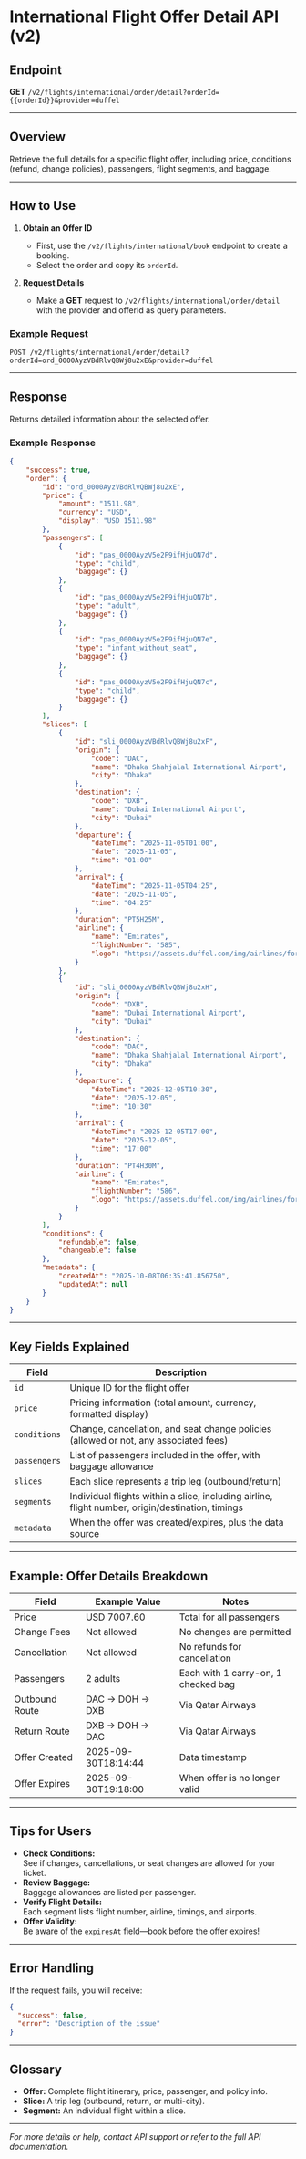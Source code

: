 # International Flight Offer Detail API (v2)

## Endpoint

**GET** `/v2/flights/international/order/detail?orderId={{orderId}}&provider=duffel`

---

## Overview

Retrieve the full details for a specific flight offer, including price, conditions (refund, change policies), passengers, flight segments, and baggage.

---

## How to Use

1. **Obtain an Offer ID**  
   - First, use the `/v2/flights/international/book` endpoint to create a booking.
   - Select the order and copy its `orderId`.

2. **Request Details**
   - Make a **GET** request to `/v2/flights/international/order/detail` with the provider and offerId as query parameters.

### Example Request

```
POST /v2/flights/international/order/detail?orderId=ord_0000AyzVBdRlvQBWj8u2xE&provider=duffel
```

---

## Response

Returns detailed information about the selected offer.

### Example Response

```json
{
    "success": true,
    "order": {
        "id": "ord_0000AyzVBdRlvQBWj8u2xE",
        "price": {
            "amount": "1511.98",
            "currency": "USD",
            "display": "USD 1511.98"
        },
        "passengers": [
            {
                "id": "pas_0000AyzV5e2F9ifHjuQN7d",
                "type": "child",
                "baggage": {}
            },
            {
                "id": "pas_0000AyzV5e2F9ifHjuQN7b",
                "type": "adult",
                "baggage": {}
            },
            {
                "id": "pas_0000AyzV5e2F9ifHjuQN7e",
                "type": "infant_without_seat",
                "baggage": {}
            },
            {
                "id": "pas_0000AyzV5e2F9ifHjuQN7c",
                "type": "child",
                "baggage": {}
            }
        ],
        "slices": [
            {
                "id": "sli_0000AyzVBdRlvQBWj8u2xF",
                "origin": {
                    "code": "DAC",
                    "name": "Dhaka Shahjalal International Airport",
                    "city": "Dhaka"
                },
                "destination": {
                    "code": "DXB",
                    "name": "Dubai International Airport",
                    "city": "Dubai"
                },
                "departure": {
                    "dateTime": "2025-11-05T01:00",
                    "date": "2025-11-05",
                    "time": "01:00"
                },
                "arrival": {
                    "dateTime": "2025-11-05T04:25",
                    "date": "2025-11-05",
                    "time": "04:25"
                },
                "duration": "PT5H25M",
                "airline": {
                    "name": "Emirates",
                    "flightNumber": "585",
                    "logo": "https://assets.duffel.com/img/airlines/for-light-background/full-color-logo/EK.svg"
                }
            },
            {
                "id": "sli_0000AyzVBdRlvQBWj8u2xH",
                "origin": {
                    "code": "DXB",
                    "name": "Dubai International Airport",
                    "city": "Dubai"
                },
                "destination": {
                    "code": "DAC",
                    "name": "Dhaka Shahjalal International Airport",
                    "city": "Dhaka"
                },
                "departure": {
                    "dateTime": "2025-12-05T10:30",
                    "date": "2025-12-05",
                    "time": "10:30"
                },
                "arrival": {
                    "dateTime": "2025-12-05T17:00",
                    "date": "2025-12-05",
                    "time": "17:00"
                },
                "duration": "PT4H30M",
                "airline": {
                    "name": "Emirates",
                    "flightNumber": "586",
                    "logo": "https://assets.duffel.com/img/airlines/for-light-background/full-color-logo/EK.svg"
                }
            }
        ],
        "conditions": {
            "refundable": false,
            "changeable": false
        },
        "metadata": {
            "createdAt": "2025-10-08T06:35:41.856750",
            "updatedAt": null
        }
    }
}
```

---

## Key Fields Explained

| Field            | Description                                                                                         |
|------------------|----------------------------------------------------------------------------------------------------|
| `id`             | Unique ID for the flight offer                                                                      |
| `price`          | Pricing information (total amount, currency, formatted display)                                     |
| `conditions`     | Change, cancellation, and seat change policies (allowed or not, any associated fees)                |
| `passengers`     | List of passengers included in the offer, with baggage allowance                                    |
| `slices`         | Each slice represents a trip leg (outbound/return)                                                  |
| `segments`       | Individual flights within a slice, including airline, flight number, origin/destination, timings    |
| `metadata`       | When the offer was created/expires, plus the data source                                            |

---

## Example: Offer Details Breakdown

| Field            | Example Value                    | Notes                                   |
|------------------|----------------------------------|-----------------------------------------|
| Price            | USD 7007.60                      | Total for all passengers                |
| Change Fees      | Not allowed                      | No changes are permitted                |
| Cancellation     | Not allowed                      | No refunds for cancellation             |
| Passengers       | 2 adults                         | Each with 1 carry-on, 1 checked bag     |
| Outbound Route   | DAC → DOH → DXB                  | Via Qatar Airways                       |
| Return Route     | DXB → DOH → DAC                  | Via Qatar Airways                       |
| Offer Created    | 2025-09-30T18:14:44              | Data timestamp                          |
| Offer Expires    | 2025-09-30T19:18:00              | When offer is no longer valid           |

---

## Tips for Users

- **Check Conditions:**  
  See if changes, cancellations, or seat changes are allowed for your ticket.
- **Review Baggage:**  
  Baggage allowances are listed per passenger.
- **Verify Flight Details:**  
  Each segment lists flight number, airline, timings, and airports.
- **Offer Validity:**  
  Be aware of the `expiresAt` field—book before the offer expires!

---

## Error Handling

If the request fails, you will receive:

```json
{
  "success": false,
  "error": "Description of the issue"
}
```

---

## Glossary

- **Offer:** Complete flight itinerary, price, passenger, and policy info.
- **Slice:** A trip leg (outbound, return, or multi-city).
- **Segment:** An individual flight within a slice.

---

*For more details or help, contact API support or refer to the full API documentation.*
